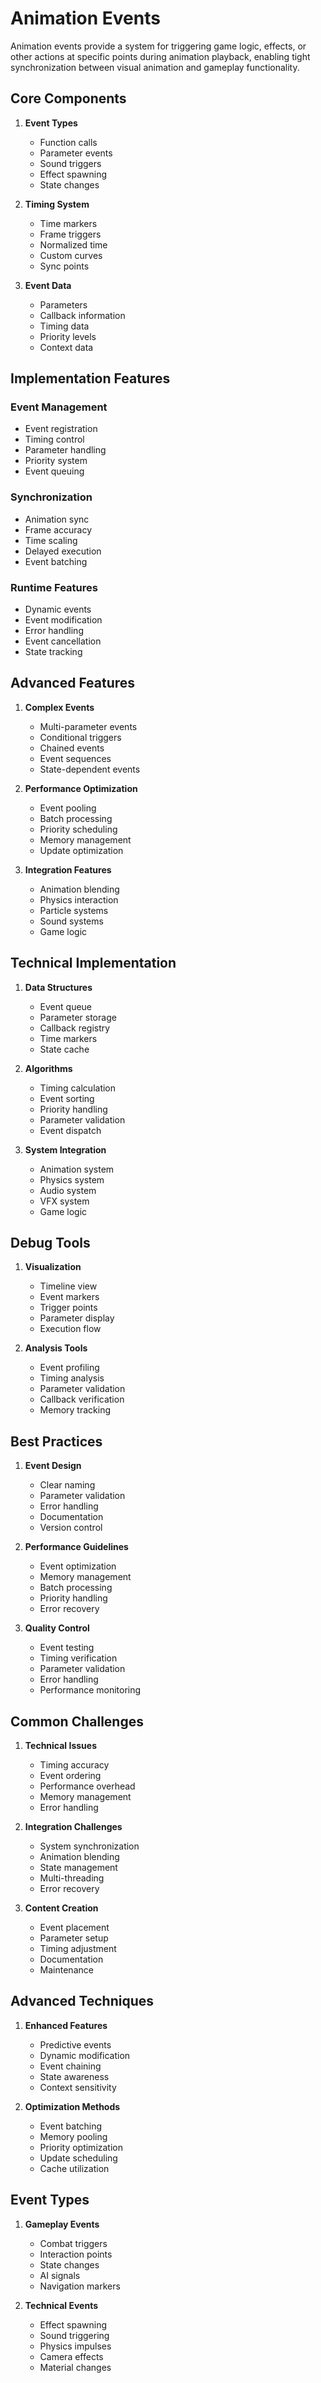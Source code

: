 # Animation Events

Animation events provide a system for triggering game logic, effects, or other actions at specific points during animation playback, enabling tight synchronization between visual animation and gameplay functionality.

## Core Components

1. **Event Types**
   - Function calls
   - Parameter events
   - Sound triggers
   - Effect spawning
   - State changes

2. **Timing System**
   - Time markers
   - Frame triggers
   - Normalized time
   - Custom curves
   - Sync points

3. **Event Data**
   - Parameters
   - Callback information
   - Timing data
   - Priority levels
   - Context data

## Implementation Features

### Event Management
- Event registration
- Timing control
- Parameter handling
- Priority system
- Event queuing

### Synchronization
- Animation sync
- Frame accuracy
- Time scaling
- Delayed execution
- Event batching

### Runtime Features
- Dynamic events
- Event modification
- Error handling
- Event cancellation
- State tracking

## Advanced Features

1. **Complex Events**
   - Multi-parameter events
   - Conditional triggers
   - Chained events
   - Event sequences
   - State-dependent events

2. **Performance Optimization**
   - Event pooling
   - Batch processing
   - Priority scheduling
   - Memory management
   - Update optimization

3. **Integration Features**
   - Animation blending
   - Physics interaction
   - Particle systems
   - Sound systems
   - Game logic

## Technical Implementation

1. **Data Structures**
   - Event queue
   - Parameter storage
   - Callback registry
   - Time markers
   - State cache

2. **Algorithms**
   - Timing calculation
   - Event sorting
   - Priority handling
   - Parameter validation
   - Event dispatch

3. **System Integration**
   - Animation system
   - Physics system
   - Audio system
   - VFX system
   - Game logic

## Debug Tools

1. **Visualization**
   - Timeline view
   - Event markers
   - Trigger points
   - Parameter display
   - Execution flow

2. **Analysis Tools**
   - Event profiling
   - Timing analysis
   - Parameter validation
   - Callback verification
   - Memory tracking

## Best Practices

1. **Event Design**
   - Clear naming
   - Parameter validation
   - Error handling
   - Documentation
   - Version control

2. **Performance Guidelines**
   - Event optimization
   - Memory management
   - Batch processing
   - Priority handling
   - Error recovery

3. **Quality Control**
   - Event testing
   - Timing verification
   - Parameter validation
   - Error handling
   - Performance monitoring

## Common Challenges

1. **Technical Issues**
   - Timing accuracy
   - Event ordering
   - Performance overhead
   - Memory management
   - Error handling

2. **Integration Challenges**
   - System synchronization
   - Animation blending
   - State management
   - Multi-threading
   - Error recovery

3. **Content Creation**
   - Event placement
   - Parameter setup
   - Timing adjustment
   - Documentation
   - Maintenance

## Advanced Techniques

1. **Enhanced Features**
   - Predictive events
   - Dynamic modification
   - Event chaining
   - State awareness
   - Context sensitivity

2. **Optimization Methods**
   - Event batching
   - Memory pooling
   - Priority optimization
   - Update scheduling
   - Cache utilization

## Event Types

1. **Gameplay Events**
   - Combat triggers
   - Interaction points
   - State changes
   - AI signals
   - Navigation markers

2. **Technical Events**
   - Effect spawning
   - Sound triggering
   - Physics impulses
   - Camera effects
   - Material changes
